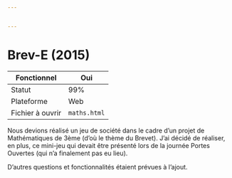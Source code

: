 ```yaml
---


---
```


<h1 id="brev-e-2015">Brev-E (2015)</h1>

<table>
<thead>
<tr>
<th>Fonctionnel</th>
<th>Oui</th>
</tr>
</thead>
<tbody>
<tr>
<td>Statut</td>
<td>99%</td>
</tr>
<tr>
<td>Plateforme</td>
<td>Web</td>
</tr>
<tr>
<td>Fichier à ouvrir</td>
<td><code>maths.html</code></td>
</tr>
</tbody>
</table><p>Nous devions réalisé un jeu de société dans le cadre d’un projet de Mathématiques de 3ème (d’où le thème du Brevet). J’ai décidé de réaliser, en plus, ce mini-jeu qui devait être présenté lors de la journée Portes Ouvertes (qui n’a finalement pas eu lieu).</p>
<p>D’autres questions et fonctionnalités étaient prévues à l’ajout.</p>

